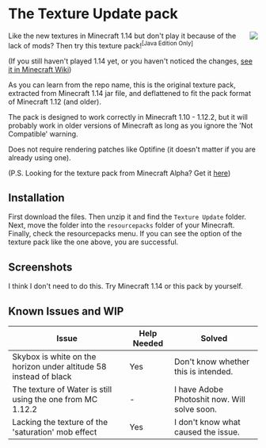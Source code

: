 The Texture Update pack
======

<div style="float:right"><img src="https://i.loli.net/2020/02/01/x2E3JcfH7ZOQdRe.png"></div>

Like the new textures in Minecraft 1.14 but don't play it because of the lack of mods? Then try this texture pack!<sup>[Java Edition Only]</sup>

(If you still haven't played 1.14 yet, or you haven't noticed the changes, [see it in Minecraft Wiki](https://minecraft-zh.gamepedia.com/%E6%9D%90%E8%B4%A8%E6%9B%B4%E6%96%B0))

As you can learn from the repo name, this is the original texture pack, extracted from Minecraft 1.14 jar file, and deflattened to fit the pack format of Minecraft 1.12 (and older).

The pack is designed to work correctly in Minecraft 1.10 - 1.12.2, but it will probably work in older versions of Minecraft as long as you ignore the 'Not Compatible' warning.

Does not require rendering patches like Optifine (it doesn't matter if you are already using one).

(P.S. Looking for the texture pack from Minecraft Alpha? Get it [here](https://www.minecraftxl.com/nostalgia-craft-resource-pack/))

## Installation

First download the files. Then unzip it and find the `Texture Update` folder. Next, move the folder into the `resourcepacks` folder of your Minecraft. Finally, check the resourcepacks menu. If you can see the option of the texture pack like the one above, you are successful.

## Screenshots

I think I don't need to do this. Try Minecraft 1.14 or this pack by yourself.

## Known Issues and WIP

| Issue                                                             | Help Needed | Solved                                       |
| ----------------------------------------------------------------- | ----------- | -------------------------------------------- |
| Skybox is white on the horizon under altitude 58 instead of black | Yes         | Don't know whether this is intended.         |
| The texture of Water is still using the one from MC 1.12.2        | -           | I have Adobe Photoshit now. Will solve soon. |
| Lacking the texture of the 'saturation' mob effect                | Yes         | I don't know what caused the issue.          |
